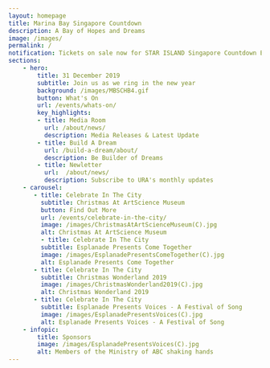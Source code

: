```yaml
---
layout: homepage
title: Marina Bay Singapore Countdown
description: A Bay of Hopes and Dreams
image: /images/
permalink: /
notification: Tickets on sale now for STAR ISLAND Singapore Countdown Edition 2019 - 2020 
sections:
    - hero:
        title: 31 December 2019
        subtitle: Join us as we ring in the new year
        background: /images/MBSCHB4.gif
        button: What's On
        url: /events/whats-on/
        key_highlights:
        - title: Media Room  
          url: /about/news/
          description: Media Releases & Latest Update
        - title: Build A Dream
          url: /build-a-dream/about/
          description: Be Builder of Dreams
        - title: Newletter
          url: 	/about/news/
          description: Subscribe to URA's monthly updates 
    - carousel:
       - title: Celebrate In The City
         subtitle: Christmas At ArtScience Museum
         button: Find Out More
         url: /events/celebrate-in-the-city/
         image: /images/ChristmasAtArtScienceMuseum(C).jpg
         alt: Christmas At ArtScience Museum
         - title: Celebrate In The City 
         subtitle: Esplanade Presents Come Together
         image: /images/EsplanadePresentsComeTogether(C).jpg
         alt: Esplanade Presents Come Together
       - title: Celebrate In The City 
         subtitle: Christmas Wonderland 2019
         image: /images/ChristmasWonderland2019(C).jpg
         alt: Christmas Wonderland 2019
       - title: Celebrate In The City
         subtitle: Esplanade Presents Voices - A Festival of Song
         image: /images/EsplanadePresentsVoices(C).jpg
         alt: Esplanade Presents Voices - A Festival of Song
    - infopic:
        title: Sponsors
        image: /images/EsplanadePresentsVoices(C).jpg
        alt: Members of the Ministry of ABC shaking hands
---
```

